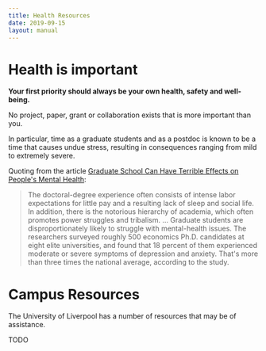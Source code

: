 ```yaml
---
title: Health Resources
date: 2019-09-15
layout: manual
---
```


# Health is important

**Your first priority should always be your own health, safety and well-being.**

No project, paper, grant or collaboration exists that is more important than you.

In particular, time as a graduate students and as a postdoc is known to be a time that
causes undue stress, resulting in consequences ranging from mild to extremely severe.

Quoting from the article
[Graduate School Can Have Terrible Effects on People's Mental Health](https://www.theatlantic.com/education/archive/2018/11/anxiety-depression-mental-health-graduate-school/576769/):

> The doctoral-degree experience often consists of intense labor expectations for little
> pay and a resulting lack of sleep and social life. In addition, there is the notorious
> hierarchy of academia, which often promotes power struggles and tribalism. … Graduate
> students are disproportionately likely to struggle with mental-health issues. The
> researchers surveyed roughly 500 economics Ph.D. candidates at eight elite
> universities, and found that 18 percent of them experienced moderate or severe
> symptoms of depression and anxiety. That's more than three times the national average,
> according to the study.

# Campus Resources

The University of Liverpool has a number of resources that may be of assistance.

TODO
